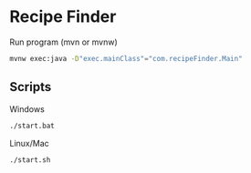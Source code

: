 # Recipe Finder

Run program (mvn or mvnw)
```bash
mvnw exec:java -D"exec.mainClass"="com.recipeFinder.Main"
```

## Scripts

Windows
```bash
./start.bat
```

Linux/Mac
```bash
./start.sh
```
